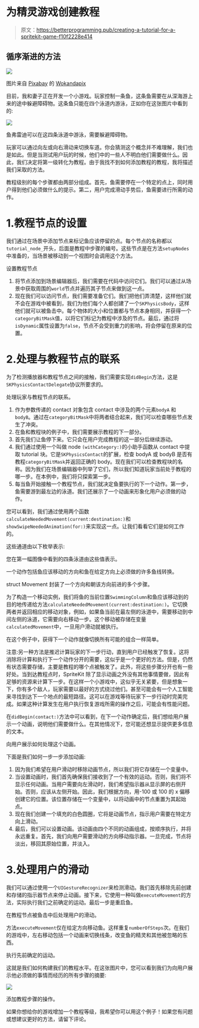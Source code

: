 # 为精灵游戏创建教程

> 原文：<https://betterprogramming.pub/creating-a-tutorial-for-a-spritekit-game-f10f2228e414>

## 循序渐进的方法

![](img/9ae72c53e710b444595ee2c29af10488.png)

图片来自 [Pixabay](https://pixabay.com/?utm_source=link-attribution&utm_medium=referral&utm_campaign=image&utm_content=1820039) 的 [Wokandapix](https://pixabay.com/users/Wokandapix-614097/?utm_source=link-attribution&utm_medium=referral&utm_campaign=image&utm_content=1820039)

目前，我和妻子正在开发一个小游戏。玩家控制一条鱼，这条鱼需要在从深海游上来的途中躲避障碍物。这条鱼只能在四个泳道内游泳，正如你在这张图片中看到的:

![](img/a29344f23fb5bf426ee305287faf68e8.png)

鱼弗雷迪可以在这四条泳道中游泳，需要躲避障碍物。

玩家可以通过向左或向右滑动来切换车道。你会猜测这个概念并不难理解，我们也是如此。但是当测试用户玩的时候，他们中的一些人不明白他们需要做什么。因此，我们决定将第一级转化为教程。由于我找不到如何添加教程的教程，我将描述我们采取的方法。

教程级别的每个步骤都由两部分组成。首先，鱼需要停在一个特定的点上，同时用户得到他们必须做什么的提示。第二，用户完成滑动手势后，鱼需要进行所需的动作。

# 1.教程节点的设置

我们通过在场景中添加节点来标记鱼应该停留的点。每个节点的名称都以`tutorial_node_`开头，后面是教程中步骤的编号。这些节点是在方法`setupNodes`中准备的，当场景被移动到一个视图时会调用这个方法。

设置教程节点

1.  将节点添加到场景编辑器后，我们需要在代码中访问它们。我们可以通过从场景中获取周围的`world`节点并遍历其子节点来做到这一点。
2.  现在我们可以访问节点，我们需要准备它们。我们把他们弄清楚，这样他们就不会在游戏中被看到，我们为他们每个人都创建了一个`SKPhysicsBody`，这样他们就可以被鱼击中。每个物体的大小和位置都与节点本身相同，并获得一个`categoryBitMask`值，以将它们标记为教程中涉及的节点。最后，通过将`isDynamic`属性设置为`false`，节点不会受到重力的影响，将会停留在原来的位置。

# 2.处理与教程节点的联系

为了检测播放器和教程节点之间的接触，我们需要实现`didBegin`方法，这是`SKPhysicsContactDelegate`协议所要求的。

处理玩家与教程节点的联系。

1.  作为参数传递的 contact 对象包含 contact 中涉及的两个元素`bodyA` 和`bodyB`。通过在`categoryBitMask`中将两者结合起来，我们可以检查哪些节点发生了冲突。
2.  在鱼和教程块的例子中，我们需要展示教程的下一部分。
3.  首先我们让鱼停下来。它只会在用户完成教程的这一部分后继续游动。
4.  我们通过使用一个叫做 node `(withCategory:)`的小助手函数从 contact 中提取 tutorial 块。它是`SKPhysicsContact`的扩展，检查 bodyA 或 bodyB 是否有教程`categoryBitMask`并返回正确的 body。现在我们可以检查教程块的名称。因为我们在场景编辑器中列举了它们，所以我们知道玩家当前处于教程的哪一步。在本例中，我们将只探索第一步。
5.  每当鱼开始接触一个教程节点，我们就决定鱼要执行的下一个动作。第一步，鱼需要游到最左边的泳道。我们还展示了一个动画来形象化用户必须做的动作。

您可以看到，我们通过使用两个函数`calculateNeededMovement(current:destination:)`和`showSwipeNeededAnimation(for:)`来实现这一点。让我们看看它们是如何工作的。

这些通道由以下枚举表示:

您在第一幅图像中看到的四条泳道由这些值表示。

一个动作包括鱼应该移动的方向和鱼在给定方向上必须做的许多鱼线转换。

struct Movement 封装了一个方向和朝该方向前进的多个步骤。

为了构造一个移动实例，我们将鱼的当前位置`SwimmingColumn`和鱼应该移动到的目的地传递给方法`calculateNeededMovement(current:destination:)`。它切换两者并返回相应的移动对象，例如，如果鱼当前在最左侧的泳道中，需要移动到中间左侧的泳道，它需要向右移动一步。这个移动被存储在变量`calculatedMovement`中，一旦用户滑动就被执行。

在这个例子中，获得下一个动作就像切换所有可能的组合一样简单。

注意:另一种方法是推迟计算玩家的下一步行动，直到用户已经触发了恢复。这将消除将计算和执行下一个动作分开的需要，这似乎是一个更好的方法。但是，仍然有状态需要存储，主要是教程的哪个点被触发了。此外，将这些步骤分开也有一些好处。当到达教程点时，SpriteKit 除了显示动画之外没有其他事情要做，因此有足够的资源来计算下一步。在这样一个小游戏中，这似乎无关紧要，但是想象一下，你有多个敌人，玩家需要以最好的方式绕过他们。甚至可能会有一个人工智能来寻找到达下一个地点的最短路径。这可以在游戏等待玩家下一步行动时完美完成。如果这种计算发生在用户执行恢复游戏所需的操作之后，可能会有性能问题。

在`didBegin(contact:)`方法中可以看到，在下一个动作确定后，我们想给用户展示一个动画，说明他们需要做什么。在其他情况下，您可能还想显示提供更多信息的文本。

向用户展示如何处理这个动画。

下面是我们如何一步一步添加动画:

1.  因为我们希望在用户滑动时移除动画节点，所以我们将它存储在一个变量中。
2.  当设置动画时，我们首先确保我们接收到了一个有效的运动。否则，我们将不显示任何动画。当用户需要向左滑动时，我们希望指示器从显示屏的右侧开始。否则，应该从左侧开始。因此，我们根据方向，用-100 或 100 的 x 偏移创建它的位置。该位置存储在一个变量中，以将动画中的节点重置为其起始点。
3.  现在我们创建一个填充的白色圆圈，它将是动画节点，指示用户需要在特定方向上滑动。
4.  最后，我们可以设置动画。该动画由四个不同的动画组成，按顺序执行，并将永远重复。首先，我们向用户需要滑动的方向移动指示器。一旦完成，节点将淡出，移回其原始位置，并淡入。

# 3.处理用户的滑动

我们可以通过使用一个`UIGestureRecognizer`来检测滑动。我们首先移除先前创建和存储的指示器节点来停止动画。接下来，它使用一种叫做`executeMovement`的方法，实际执行我们之前确定的运动。最后一步是重启鱼。

在教程节点被鱼击中后处理用户的滑动。

方法`executeMovement`仅在给定方向移动鱼。这样重复`numberOfSteps`次。在我们的游戏中，左右移动包括一个动画来切换线条，改变鱼的精灵和其他被忽略的东西。

执行先前确定的运动。

这就是我们如何构建我们的教程水平。在这张图片中，您可以看到我们为向用户展示他必须做的事情而经历的所有步骤的摘要:

![](img/e0add51404c481ce4a8e03113d5c81e5.png)

添加教程步骤的操作。

如果你想给你的游戏增加一个教程等级，我希望你可以用这个例子！如果您有问题或想建议更好的方法，请留下评论。